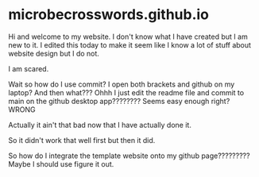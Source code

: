 # microbecrosswords.github.io

Hi and welcome to my website. I don't know what I have created but I am new to it. I edited this today to make it seem like I know a lot of stuff about website design but I do not.

I am scared.

Wait so how do I use commit? I open both brackets and github on my laptop? And then what??? Ohhh I just edit the readme file and commit to main on the github desktop app???????? Seems easy enough right? WRONG

Actually it ain't that bad now that I have actually done it.

So it didn't work that well first but then it did.

So how do I integrate the template website onto my github page?????????
Maybe I should use figure it out. 